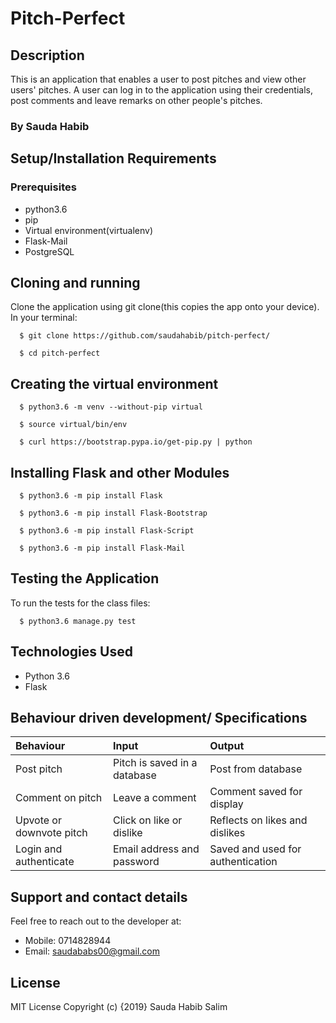 # Pitch-Perfect

## Description
This is an application that enables a user to post pitches and view other users' pitches. A user can log in to the application using their credentials, post comments and leave remarks on other people's pitches.
### By Sauda Habib

## Setup/Installation Requirements

### Prerequisites
* python3.6
* pip
* Virtual environment(virtualenv)
* Flask-Mail
* PostgreSQL

## Cloning and running
Clone the application using git clone(this copies the app onto your device). In your terminal:

  ```  $ git clone https://github.com/saudahabib/pitch-perfect/```
  
  ```  $ cd pitch-perfect```

## Creating the virtual environment

  ```  $ python3.6 -m venv --without-pip virtual```
  
  ```  $ source virtual/bin/env```
  
  ```  $ curl https://bootstrap.pypa.io/get-pip.py | python```

## Installing Flask and other Modules

  ```  $ python3.6 -m pip install Flask```
  
  ```  $ python3.6 -m pip install Flask-Bootstrap```
  
  ```  $ python3.6 -m pip install Flask-Script```
  
  ```  $ python3.6 -m pip install Flask-Mail```


## Testing the Application
To run the tests for the class files:

  ```  $ python3.6 manage.py test```

## Technologies Used
* Python 3.6
* Flask

## Behaviour driven development/ Specifications
| Behaviour    | Input     | Output|
| :------------- | :------------- |:---------|
|   Post pitch     |     Pitch is saved in a database | Post from database|
|Comment on pitch|Leave a comment| Comment saved for display|
|Upvote or downvote pitch|Click on like or dislike|Reflects on likes and dislikes|
|Login and authenticate|Email address and password|Saved and used for authentication|


## Support and contact details
Feel free to reach out to the developer at:

* Mobile: 0714828944
* Email: saudababs00@gmail.com
## License
MIT License Copyright (c) {2019} Sauda Habib Salim